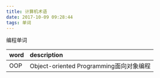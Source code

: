 ```yaml
---
title: 计算机术语
date: 2017-10-09 09:28:44
tags: 单词
---
```

编程单词

|word|description|
|:-----|:-----|
|OOP|Object-oriented Programming面向对象编程|


